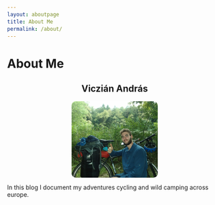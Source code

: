 ```yaml
---
layout: aboutpage
title: About Me
permalink: /about/
---
```


# About Me

<h2 style="text-align:center"> Viczián András </h2>

<img src="/picture_of_me.jpg" width="40%" height="54%" style="border-radius:10px;display:block;margin-left:auto;margin-right:auto"/>



In this blog I document my adventures cycling and wild camping across europe.
<!--
<br>
<hr>
<br>

#### Hey! Do you want to give me money? Well, you can do so here:

<!--
<a href="https://www.revolut.me/andrsve07">
  <img src="/revolut.svg">
</a>
-->
